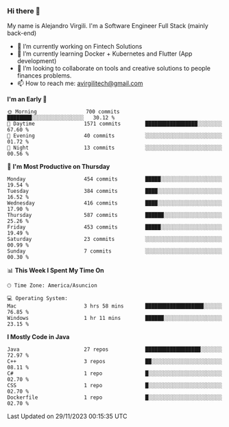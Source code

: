 ### Hi there 👋

My name is Alejandro Virgili. I'm a Software Engineer Full Stack (mainly back-end)


- 🔭 I’m currently working on Fintech Solutions
- 🌱 I’m currently learning Docker + Kubernetes and Flutter (App development)
- 👯 I’m looking to collaborate on tools and creative solutions to people finances problems.
- 📫 How to reach me: avirgilitech@gmail.com
  
<!--START_SECTION:waka-->
**I'm an Early 🐤** 

```text
🌞 Morning                700 commits         ████████░░░░░░░░░░░░░░░░░   30.12 % 
🌆 Daytime                1571 commits        █████████████████░░░░░░░░   67.60 % 
🌃 Evening                40 commits          ░░░░░░░░░░░░░░░░░░░░░░░░░   01.72 % 
🌙 Night                  13 commits          ░░░░░░░░░░░░░░░░░░░░░░░░░   00.56 % 
```
📅 **I'm Most Productive on Thursday** 

```text
Monday                   454 commits         █████░░░░░░░░░░░░░░░░░░░░   19.54 % 
Tuesday                  384 commits         ████░░░░░░░░░░░░░░░░░░░░░   16.52 % 
Wednesday                416 commits         ████░░░░░░░░░░░░░░░░░░░░░   17.90 % 
Thursday                 587 commits         ██████░░░░░░░░░░░░░░░░░░░   25.26 % 
Friday                   453 commits         █████░░░░░░░░░░░░░░░░░░░░   19.49 % 
Saturday                 23 commits          ░░░░░░░░░░░░░░░░░░░░░░░░░   00.99 % 
Sunday                   7 commits           ░░░░░░░░░░░░░░░░░░░░░░░░░   00.30 % 
```


📊 **This Week I Spent My Time On** 

```text
🕑︎ Time Zone: America/Asuncion

💻 Operating System: 
Mac                      3 hrs 58 mins       ███████████████████░░░░░░   76.85 % 
Windows                  1 hr 11 mins        ██████░░░░░░░░░░░░░░░░░░░   23.15 % 
```

**I Mostly Code in Java** 

```text
Java                     27 repos            ██████████████████░░░░░░░   72.97 % 
C++                      3 repos             ██░░░░░░░░░░░░░░░░░░░░░░░   08.11 % 
C#                       1 repo              █░░░░░░░░░░░░░░░░░░░░░░░░   02.70 % 
CSS                      1 repo              █░░░░░░░░░░░░░░░░░░░░░░░░   02.70 % 
Dockerfile               1 repo              █░░░░░░░░░░░░░░░░░░░░░░░░   02.70 % 
```




 Last Updated on 29/11/2023 00:15:35 UTC
<!--END_SECTION:waka-->

